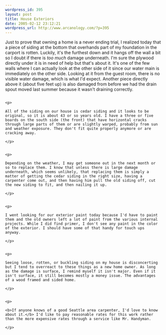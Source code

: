 ```yaml
--- 
wordpress_id: 395
layout: post
title: House Exteriors
date: 2005-02-12 23:12:21
wordpress_url: http://www.arcanology.com/?p=395
---
```

<p>
                                                                                                                                                                                                                                                                                                                                                                                                                                                                                                                                                                                                                                                                                                          Just to prove that owning a home is a never ending trial, I realized today that a piece of siding at the bottom that overhands part of my foundation in the carport is rotten. Luckily, it's the furthest down and it hangs off the wall a bit so I doubt if there is <i>too much</i> damage underneath. I'm sure the plywood directly under it is in need of help but that's about it. It's one of the few walls where I can actually look at the other side of it since our water main is immediately on the other side. Looking at it from the guest room, there is no visible water damage, which is what I'd expect. Another piece directly above it (about five feet up) is also damaged from before we had the drain spout moved last summer because it wasn't draining correctly.
                                                                                                                                                                                                                                                                                                                                                                                                                                                                                                                                                                                                                                                                                                        </p>
                                                                                                                                                                                                                                                                                                                                                                                                                                                                                                                                                                                                                                                                                                        
                                                                                                                                                                                                                                                                                                                                                                                                                                                                                                                                                                                                                                                                                                        <p>
                                                                                                                                                                                                                                                                                                                                                                                                                                                                                                                                                                                                                                                                                                          All of the siding on our house is cedar siding and it looks to be original, so it is about 43 or so years old. I have a three or five boards on the south side (the front) that have horizontal cracks through large parts of them or are slightly warped, probably from sun and weather exposure. They don't fit quite properly anymore or are cracking away.
                                                                                                                                                                                                                                                                                                                                                                                                                                                                                                                                                                                                                                                                                                        </p>
                                                                                                                                                                                                                                                                                                                                                                                                                                                                                                                                                                                                                                                                                                        
                                                                                                                                                                                                                                                                                                                                                                                                                                                                                                                                                                                                                                                                                                        <p>
                                                                                                                                                                                                                                                                                                                                                                                                                                                                                                                                                                                                                                                                                                          Depending on the weather, I may get someone out in the next month or so to replace them. I know that unless there is large damage underneath, which seems unlikely, that replacing them is simply a matter of getting the cedar siding in the right size, having a carpenter come out, and then having him pull the old siding off, cut the new siding to fit, and then nailing it up.
                                                                                                                                                                                                                                                                                                                                                                                                                                                                                                                                                                                                                                                                                                        </p>
                                                                                                                                                                                                                                                                                                                                                                                                                                                                                                                                                                                                                                                                                                        
                                                                                                                                                                                                                                                                                                                                                                                                                                                                                                                                                                                                                                                                                                        <p>
                                                                                                                                                                                                                                                                                                                                                                                                                                                                                                                                                                                                                                                                                                          I went looking for our exterior paint today because I'd have to paint them and the old owners left a lot of paint from the various internal projects. While I did find primer, I don't see any paint in the color of the exterior. I should have some of that handy for touch ups anyway.
                                                                                                                                                                                                                                                                                                                                                                                                                                                                                                                                                                                                                                                                                                        </p>
                                                                                                                                                                                                                                                                                                                                                                                                                                                                                                                                                                                                                                                                                                        
                                                                                                                                                                                                                                                                                                                                                                                                                                                                                                                                                                                                                                                                                                        <p>
                                                                                                                                                                                                                                                                                                                                                                                                                                                                                                                                                                                                                                                                                                          Seeing loose, rotten, or buckling siding on my house is disconcerting but I tend to overreact to these things as a new home owner. As long as the damage is surface, I remind myself it isn't major. Even if it isn't surface, it still becomes mostly a money issue. The advantages of a wood framed and sided home.
                                                                                                                                                                                                                                                                                                                                                                                                                                                                                                                                                                                                                                                                                                        </p>
                                                                                                                                                                                                                                                                                                                                                                                                                                                                                                                                                                                                                                                                                                        
                                                                                                                                                                                                                                                                                                                                                                                                                                                                                                                                                                                                                                                                                                        <p>
                                                                                                                                                                                                                                                                                                                                                                                                                                                                                                                                                                                                                                                                                                          <b>If anyone knows of a good Seattle area carpenter, I'd love to know about it.</b> I'd like to pay reasonable rates for this work rather than the more expensive rates through a service like Mr. Handyman.
                                                                                                                                                                                                                                                                                                                                                                                                                                                                                                                                                                                                                                                                                                        </p>